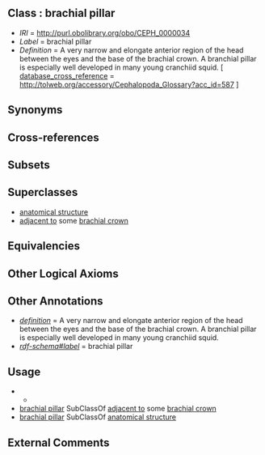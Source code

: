 
## Class : brachial pillar

 * *IRI* = http://purl.obolibrary.org/obo/CEPH_0000034
 * *Label* = brachial pillar
 * *Definition* = A very narrow and elongate anterior region of the head between the eyes and the base of the brachial crown. A branchial pillar is especially well developed in many young cranchiid squid. [ [database_cross_reference](../../ef/oboInOwl#hasDbXref.md) = http://tolweb.org/accessory/Cephalopoda_Glossary?acc_id=587 ]

## Synonyms


## Cross-references


## Subsets


## Superclasses

 * [anatomical structure](../../UBERON/61/UBERON_0000061.md)
 * [adjacent to](../../RO/20/RO_0002220.md) some [brachial crown](../../CEPH/29/CEPH_0000029.md)

## Equivalencies


## Other Logical Axioms


## Other Annotations

 * *[definition](../../IAO/15/IAO_0000115.md)* = A very narrow and elongate anterior region of the head between the eyes and the base of the brachial crown. A branchial pillar is especially well developed in many young cranchiid squid.
 * *[rdf-schema#label](../../el/rdf-schema#label.md)* = brachial pillar

## Usage

 * -
 * [brachial pillar](../../CEPH/34/CEPH_0000034.md) SubClassOf [adjacent to](../../RO/20/RO_0002220.md) some [brachial crown](../../CEPH/29/CEPH_0000029.md)
 * [brachial pillar](../../CEPH/34/CEPH_0000034.md) SubClassOf [anatomical structure](../../UBERON/61/UBERON_0000061.md)

## External Comments

